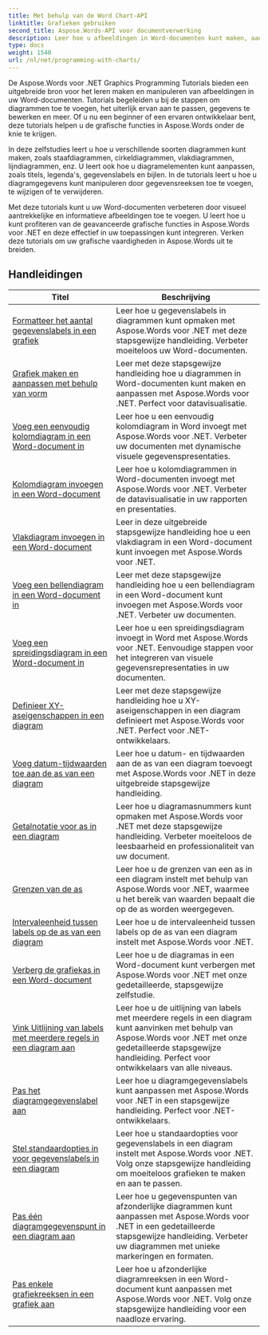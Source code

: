 ```yaml
---
title: Met behulp van de Word Chart-API
linktitle: Grafieken gebruiken
second_title: Aspose.Words-API voor documentverwerking
description: Leer hoe u afbeeldingen in Word-documenten kunt maken, aanpassen en manipuleren met Aspose.Words voor .NET. De tutorials bieden stapsgewijze uitleg en C#-broncode waarmee u diagrammen kunt toevoegen.
type: docs
weight: 1540
url: /nl/net/programming-with-charts/
---
```

De Aspose.Words voor .NET Graphics Programming Tutorials bieden een uitgebreide bron voor het leren maken en manipuleren van afbeeldingen in uw Word-documenten. Tutorials begeleiden u bij de stappen om diagrammen toe te voegen, het uiterlijk ervan aan te passen, gegevens te bewerken en meer. Of u nu een beginner of een ervaren ontwikkelaar bent, deze tutorials helpen u de grafische functies in Aspose.Words onder de knie te krijgen.

In deze zelfstudies leert u hoe u verschillende soorten diagrammen kunt maken, zoals staafdiagrammen, cirkeldiagrammen, vlakdiagrammen, lijndiagrammen, enz. U leert ook hoe u diagramelementen kunt aanpassen, zoals titels, legenda's, gegevenslabels en bijlen. In de tutorials leert u hoe u diagramgegevens kunt manipuleren door gegevensreeksen toe te voegen, te wijzigen of te verwijderen.

Met deze tutorials kunt u uw Word-documenten verbeteren door visueel aantrekkelijke en informatieve afbeeldingen toe te voegen. U leert hoe u kunt profiteren van de geavanceerde grafische functies in Aspose.Words voor .NET en deze effectief in uw toepassingen kunt integreren. Verken deze tutorials om uw grafische vaardigheden in Aspose.Words uit te breiden.

 ## Handleidingen
| Titel | Beschrijving |
| --- | --- |
| [Formatteer het aantal gegevenslabels in een grafiek](./format-number-of-data-label/) | Leer hoe u gegevenslabels in diagrammen kunt opmaken met Aspose.Words voor .NET met deze stapsgewijze handleiding. Verbeter moeiteloos uw Word-documenten. |
| [Grafiek maken en aanpassen met behulp van vorm](./create-chart-using-shape/) | Leer met deze stapsgewijze handleiding hoe u diagrammen in Word-documenten kunt maken en aanpassen met Aspose.Words voor .NET. Perfect voor datavisualisatie. |
| [Voeg een eenvoudig kolomdiagram in een Word-document in](./insert-simple-column-chart/) | Leer hoe u een eenvoudig kolomdiagram in Word invoegt met Aspose.Words voor .NET. Verbeter uw documenten met dynamische visuele gegevenspresentaties. |
| [Kolomdiagram invoegen in een Word-document](./insert-column-chart/) | Leer hoe u kolomdiagrammen in Word-documenten invoegt met Aspose.Words voor .NET. Verbeter de datavisualisatie in uw rapporten en presentaties. |
| [Vlakdiagram invoegen in een Word-document](./insert-area-chart/) | Leer in deze uitgebreide stapsgewijze handleiding hoe u een vlakdiagram in een Word-document kunt invoegen met Aspose.Words voor .NET. |
| [Voeg een bellendiagram in een Word-document in](./insert-bubble-chart/) | Leer met deze stapsgewijze handleiding hoe u een bellendiagram in een Word-document kunt invoegen met Aspose.Words voor .NET. Verbeter uw documenten. |
| [Voeg een spreidingsdiagram in een Word-document in](./insert-scatter-chart/) | Leer hoe u een spreidingsdiagram invoegt in Word met Aspose.Words voor .NET. Eenvoudige stappen voor het integreren van visuele gegevensrepresentaties in uw documenten. |
| [Definieer XY-aseigenschappen in een diagram](./define-xyaxis-properties/) | Leer met deze stapsgewijze handleiding hoe u XY-aseigenschappen in een diagram definieert met Aspose.Words voor .NET. Perfect voor .NET-ontwikkelaars. |
| [Voeg datum-tijdwaarden toe aan de as van een diagram](./date-time-values-to-axis/) | Leer hoe u datum- en tijdwaarden aan de as van een diagram toevoegt met Aspose.Words voor .NET in deze uitgebreide stapsgewijze handleiding. |
| [Getalnotatie voor as in een diagram](./number-format-for-axis/) | Leer hoe u diagramasnummers kunt opmaken met Aspose.Words voor .NET met deze stapsgewijze handleiding. Verbeter moeiteloos de leesbaarheid en professionaliteit van uw document. |
| [Grenzen van de as](./bounds-of-axis/) | Leer hoe u de grenzen van een as in een diagram instelt met behulp van Aspose.Words voor .NET, waarmee u het bereik van waarden bepaalt die op de as worden weergegeven. |
| [Intervaleenheid tussen labels op de as van een diagram](./interval-unit-between-labels-on-axis/) | Leer hoe u de intervaleenheid tussen labels op de as van een diagram instelt met Aspose.Words voor .NET. |
| [Verberg de grafiekas in een Word-document](./hide-chart-axis/) | Leer hoe u de diagramas in een Word-document kunt verbergen met Aspose.Words voor .NET met onze gedetailleerde, stapsgewijze zelfstudie. |
| [Vink Uitlijning van labels met meerdere regels in een diagram aan](./tick-multi-line-label-alignment/) | Leer hoe u de uitlijning van labels met meerdere regels in een diagram kunt aanvinken met behulp van Aspose.Words voor .NET met onze gedetailleerde stapsgewijze handleiding. Perfect voor ontwikkelaars van alle niveaus. |
| [Pas het diagramgegevenslabel aan](./chart-data-label/) | Leer hoe u diagramgegevenslabels kunt aanpassen met Aspose.Words voor .NET in een stapsgewijze handleiding. Perfect voor .NET-ontwikkelaars. |
| [Stel standaardopties in voor gegevenslabels in een diagram](./default-options-for-data-labels/) | Leer hoe u standaardopties voor gegevenslabels in een diagram instelt met Aspose.Words voor .NET. Volg onze stapsgewijze handleiding om moeiteloos grafieken te maken en aan te passen. |
| [Pas één diagramgegevenspunt in een diagram aan](./single-chart-data-point/) | Leer hoe u gegevenspunten van afzonderlijke diagrammen kunt aanpassen met Aspose.Words voor .NET in een gedetailleerde stapsgewijze handleiding. Verbeter uw diagrammen met unieke markeringen en formaten. |
| [Pas enkele grafiekreeksen in een grafiek aan](./single-chart-series/) | Leer hoe u afzonderlijke diagramreeksen in een Word-document kunt aanpassen met Aspose.Words voor .NET. Volg onze stapsgewijze handleiding voor een naadloze ervaring. |